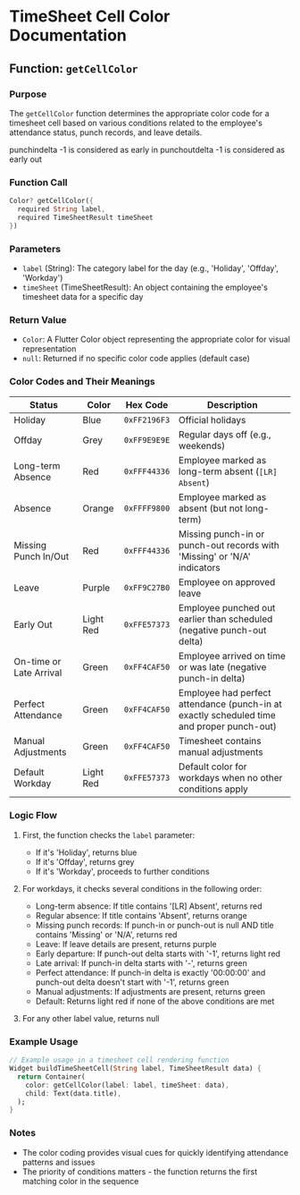 # TimeSheet Cell Color Documentation

## Function: `getCellColor`

### Purpose
The `getCellColor` function determines the appropriate color code for a timesheet cell based on various conditions related to the employee's attendance status, punch records, and leave details.

punchindelta -1 is considered as early in
punchoutdelta -1 is considered as early out

### Function Call
```dart
Color? getCellColor({
  required String label, 
  required TimeSheetResult timeSheet
})
```

### Parameters
- `label` (String): The category label for the day (e.g., 'Holiday', 'Offday', 'Workday')
- `timeSheet` (TimeSheetResult): An object containing the employee's timesheet data for a specific day

### Return Value
- `Color`: A Flutter Color object representing the appropriate color for visual representation
- `null`: Returned if no specific color code applies (default case)

### Color Codes and Their Meanings

| Status | Color | Hex Code | Description |
|--------|-------|----------|-------------|
| Holiday | Blue | `0xFF2196F3` | Official holidays |
| Offday | Grey | `0xFF9E9E9E` | Regular days off (e.g., weekends) |
| Long-term Absence | Red | `0xFFF44336` | Employee marked as long-term absent (`[LR] Absent`) |
| Absence | Orange | `0xFFFF9800` | Employee marked as absent (but not long-term) |
| Missing Punch In/Out | Red | `0xFFF44336` | Missing punch-in or punch-out records with 'Missing' or 'N/A' indicators |
| Leave | Purple | `0xFF9C27B0` | Employee on approved leave |
| Early Out | Light Red | `0xFFE57373` | Employee punched out earlier than scheduled (negative punch-out delta) |
| On-time or Late Arrival | Green | `0xFF4CAF50` | Employee arrived on time or was late (negative punch-in delta) |
| Perfect Attendance | Green | `0xFF4CAF50` | Employee had perfect attendance (punch-in at exactly scheduled time and proper punch-out) |
| Manual Adjustments | Green | `0xFF4CAF50` | Timesheet contains manual adjustments |
| Default Workday | Light Red | `0xFFE57373` | Default color for workdays when no other conditions apply |

### Logic Flow

1. First, the function checks the `label` parameter:
   - If it's 'Holiday', returns blue
   - If it's 'Offday', returns grey
   - If it's 'Workday', proceeds to further conditions

2. For workdays, it checks several conditions in the following order:
   - Long-term absence: If title contains '[LR] Absent', returns red
   - Regular absence: If title contains 'Absent', returns orange
   - Missing punch records: If punch-in or punch-out is null AND title contains 'Missing' or 'N/A', returns red
   - Leave: If leave details are present, returns purple
   - Early departure: If punch-out delta starts with '-1', returns light red
   - Late arrival: If punch-in delta starts with '-', returns green
   - Perfect attendance: If punch-in delta is exactly '00:00:00' and punch-out delta doesn't start with '-1', returns green
   - Manual adjustments: If adjustments are present, returns green
   - Default: Returns light red if none of the above conditions are met

3. For any other label value, returns null

### Example Usage

```dart
// Example usage in a timesheet cell rendering function
Widget buildTimeSheetCell(String label, TimeSheetResult data) {
  return Container(
    color: getCellColor(label: label, timeSheet: data),
    child: Text(data.title),
  );
}
```

### Notes
- The color coding provides visual cues for quickly identifying attendance patterns and issues
- The priority of conditions matters - the function returns the first matching color in the sequence
